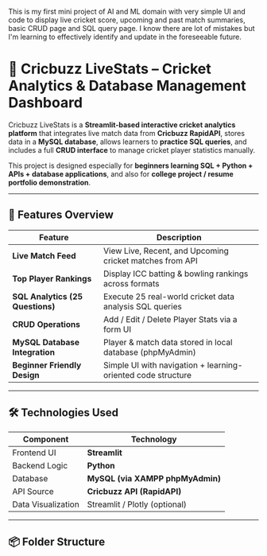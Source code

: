 This is my first mini project of AI and ML domain with very simple UI and code to display live cricket score, upcoming and past match summaries, basic CRUD page and SQL query page. I know there are lot of mistakes but I'm learning to effectively identify and update in the foreseeable future.

# 🏏 Cricbuzz LiveStats – Cricket Analytics & Database Management Dashboard

Cricbuzz LiveStats is a **Streamlit-based interactive cricket analytics platform** that integrates live match data from **Cricbuzz RapidAPI**, stores data in a **MySQL database**, allows learners to **practice SQL queries**, and includes a full **CRUD interface** to manage cricket player statistics manually.

This project is designed especially for **beginners learning SQL + Python + APIs + database applications**, and also for **college project / resume portfolio demonstration**.

---

## 🎯 Features Overview

| Feature | Description |
|--------|-------------|
| **Live Match Feed** | View Live, Recent, and Upcoming cricket matches from API |
| **Top Player Rankings** | Display ICC batting & bowling rankings across formats |
| **SQL Analytics (25 Questions)** | Execute 25 real-world cricket data analysis SQL queries |
| **CRUD Operations** | Add / Edit / Delete Player Stats via a form UI |
| **MySQL Database Integration** | Player & match data stored in local database (phpMyAdmin) |
| **Beginner Friendly Design** | Simple UI with navigation + learning-oriented code structure |

---

## 🛠️ Technologies Used

| Component | Technology |
|----------|------------|
| Frontend UI | **Streamlit** |
| Backend Logic | **Python** |
| Database | **MySQL (via XAMPP phpMyAdmin)** |
| API Source | **Cricbuzz API (RapidAPI)** |
| Data Visualization | Streamlit / Plotly (optional) |

---

## 📦 Folder Structure

